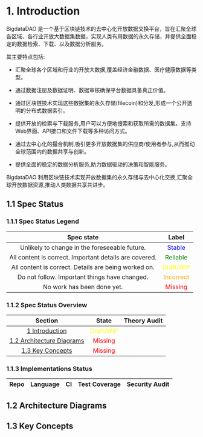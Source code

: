 # 1. Introduction

BigdataDAO 是一个基于区块链技术的去中心化开放数据交换平台，旨在汇聚全球各区域、各行业开放大数据集数据，实现人类有用数据的永久存储，并提供全面稳定的数据检索、下载、以及数据分析服务。

其主要特点包括:

- 汇聚全球各个区域和行业的开放大数据,覆盖经济金融数据、医疗健康数据等类型。

- 通过数据注册及数据证明、数据审核确保平台数据具备真正价值。

- 通过区块链技术实现这些数据集的永久存储(filecoin)和分发,形成一个公开透明的分布式数据索引。

- 提供开放的检索与下载服务,用户可以方便地搜索和获取所需的数据集。支持Web界面、API接口和文件下载等多种访问方式。

- 通过去中心化的撮合机制,吸引更多开放数据集的供应商/使用者参与,从而推动全球范围内的数据共享与创新。

- 提供全面的稳定的数据分析服务,助力数据驱动的决策和智能服务。

BigdataDAO 利用区块链技术实现开放数据集的永久存储与去中心化交换,汇聚全球开放数据资源,推动人类数据共享共进步。

## 1.1 Spec Status
### 1.1.1 Spec Status Legend
|Spec state|Label|
|:---:|:---:|
|Unlikely to change in the foreseeable future.|<font color="blue">Stable</font>|
|All content is correct. Important details are covered.|<font color="green">Reliable</font>|
|All content is correct. Details are being worked on.|<font color="yellow">Draft/WIP</font>|
|Do not follow. Important things have changed.|<font color="orange">Incorrect</font>|
|No work has been done yet.|<font color="red">Missing</font>|

### 1.1.2 Spec Status Overview
|Section|State|Theory Audit|
|:---:|:---:|:---:|
|[1 Introduction](#1-introduction)|<font color="yellow">Draft/WIP</font>|
|[1.2 Architecture Diagrams](#12-architecture-diagrams)|<font color="red">Missing</font>|
|[1.3 Key Concepts](#13-key-concepts)|<font color="red">Missing</font>|

### 1.1.3 Implementations Status

|Repo|Language|CI|Test Coverage|Security Audit|
|:---:|:---:|:---:|:---:|:---:|

## 1.2 Architecture Diagrams
## 1.3 Key Concepts